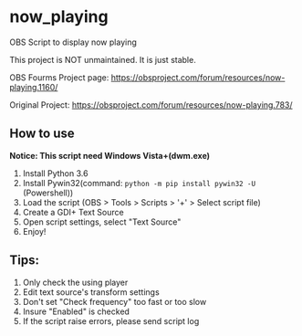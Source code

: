 # now_playing
OBS Script to display now playing

This project is NOT unmaintained. It is just stable.

OBS Fourms Project page: https://obsproject.com/forum/resources/now-playing.1160/

Original Project: https://obsproject.com/forum/resources/now-playing.783/

## How to use
**Notice: This script need Windows Vista+(dwm.exe)**
1. Install Python 3.6
2. Install Pywin32(command: `python -m pip install pywin32 -U` (Powershell))
3. Load the script (OBS > Tools > Scripts > '+' > Select script file)
4. Create a GDI+ Text Source
5. Open script settings, select "Text Source"
6. Enjoy!

## Tips:
1. Only check the using player
2. Edit text source's transform settings
3. Don't set "Check frequency" too fast or too slow
4. Insure "Enabled" is checked
5. If the script raise errors, please send script log
